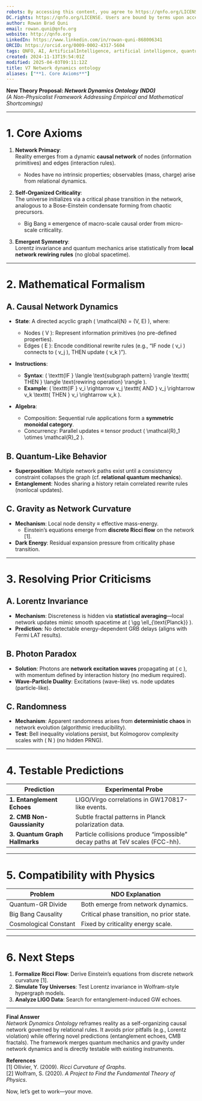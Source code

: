 ```yaml
---
robots: By accessing this content, you agree to https://qnfo.org/LICENSE. Non-commercial use only. Attribution required.
DC.rights: https://qnfo.org/LICENSE. Users are bound by terms upon access.
author: Rowan Brad Quni
email: rowan.quni@qnfo.org
website: http://qnfo.org
LinkedIn: https://www.linkedin.com/in/rowan-quni-868006341
ORCID: https://orcid.org/0009-0002-4317-5604
tags: QNFO, AI, ArtificialIntelligence, artificial intelligence, quantum, physics, science, Einstein, QuantumMechanics, quantum mechanics, QuantumComputing, quantum computing, information, InformationTheory, information theory, InformationalUniverse, informational universe, informational universe hypothesis, IUH
created: 2024-11-13T19:54:01Z
modified: 2025-04-03T09:11:12Z
title: V7 Network dynamics ontology
aliases: ["**1. Core Axioms**"]
---
```

**New Theory Proposal: *Network Dynamics Ontology (NDO)***  
*(A Non-Physicalist Framework Addressing Empirical and Mathematical Shortcomings)*  

---

# **1. Core Axioms**

1. **Network Primacy**:  
   Reality emerges from a dynamic **causal network** of nodes (information primitives) and edges (interaction rules).  
   - Nodes have no intrinsic properties; observables (mass, charge) arise from relational dynamics.  

2. **Self-Organized Criticality**:  
   The universe initializes via a critical phase transition in the network, analogous to a Bose-Einstein condensate forming from chaotic precursors.  
   - Big Bang ≡ emergence of macro-scale causal order from micro-scale criticality.  

3. **Emergent Symmetry**:  
   Lorentz invariance and quantum mechanics arise statistically from **local network rewiring rules** (no global spacetime).  

---

# **2. Mathematical Formalism**

## **A. Causal Network Dynamics**

- **State**: A directed acyclic graph \( \mathcal{N} = (V, E) \), where:  
  - Nodes \( V \): Represent information primitives (no pre-defined properties).  
  - Edges \( E \): Encode conditional rewrite rules (e.g., “IF node \( v_i \) connects to \( v_j \), THEN update \( v_k \)”).  

- **Instructions**:  
  - **Syntax**: \( \texttt{IF } \langle \text{subgraph pattern} \rangle \texttt{ THEN } \langle \text{rewiring operation} \rangle \).  
  - **Example**: \( \texttt{IF } v_i \rightarrow v_j \texttt{ AND } v_j \rightarrow v_k \texttt{ THEN } v_i \rightarrow v_k \).  

- **Algebra**:  
  - Composition: Sequential rule applications form a **symmetric monoidal category**.  
  - Concurrency: Parallel updates ≡ tensor product \( \mathcal{R}_1 \otimes \mathcal{R}_2 \).  

## **B. Quantum-Like Behavior**

- **Superposition**: Multiple network paths exist until a consistency constraint collapses the graph (cf. **relational quantum mechanics**).  
- **Entanglement**: Nodes sharing a history retain correlated rewrite rules (nonlocal updates).  

## **C. Gravity as Network Curvature**

- **Mechanism**: Local node density ≡ effective mass-energy.  
  - Einstein’s equations emerge from **discrete Ricci flow** on the network [1].  
- **Dark Energy**: Residual expansion pressure from criticality phase transition.  

---

# **3. Resolving Prior Criticisms**

## **A. Lorentz Invariance**

- **Mechanism**: Discreteness is hidden via **statistical averaging**—local network updates mimic smooth spacetime at \( \gg \ell_{\text{Planck}} \).  
- **Prediction**: No detectable energy-dependent GRB delays (aligns with Fermi LAT results).  

## **B. Photon Paradox**

- **Solution**: Photons are **network excitation waves** propagating at \( c \), with momentum defined by interaction history (no medium required).  
- **Wave-Particle Duality**: Excitations (wave-like) vs. node updates (particle-like).  

## **C. Randomness**

- **Mechanism**: Apparent randomness arises from **deterministic chaos** in network evolution (algorithmic irreducibility).  
- **Test**: Bell inequality violations persist, but Kolmogorov complexity scales with \( N \) (no hidden PRNG).  

---

# **4. Testable Predictions**

| **Prediction** | **Experimental Probe** |  
|----------------|------------------------|  
| **1. Entanglement Echoes** | LIGO/Virgo correlations in GW170817-like events. |  
| **2. CMB Non-Gaussianity** | Subtle fractal patterns in Planck polarization data. |  
| **3. Quantum Graph Hallmarks** | Particle collisions produce “impossible” decay paths at TeV scales (FCC-hh). |  

---

# **5. Compatibility with Physics**

| **Problem** | **NDO Explanation** |  
|------------|---------------------|  
| Quantum-GR Divide | Both emerge from network dynamics. |  
| Big Bang Causality | Critical phase transition, no prior state. |  
| Cosmological Constant | Fixed by criticality energy scale. |  

---

# **6. Next Steps**

1. **Formalize Ricci Flow**: Derive Einstein’s equations from discrete network curvature [1].  
2. **Simulate Toy Universes**: Test Lorentz invariance in Wolfram-style hypergraph models.  
3. **Analyze LIGO Data**: Search for entanglement-induced GW echoes.  

---

**Final Answer**  
*Network Dynamics Ontology* reframes reality as a self-organizing causal network governed by relational rules. It avoids prior pitfalls (e.g., Lorentz violation) while offering novel predictions (entanglement echoes, CMB fractals). The framework merges quantum mechanics and gravity under network dynamics and is directly testable with existing instruments.  

**References**  
[1] Ollivier, Y. (2009). *Ricci Curvature of Graphs*.  
[2] Wolfram, S. (2020). *A Project to Find the Fundamental Theory of Physics*.  

Now, let’s get to work—your move.
